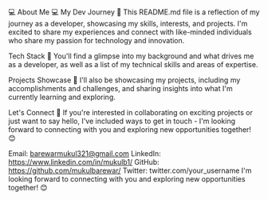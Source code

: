 💻 About Me 💻
My Dev Journey 🚀
This README.md file is a reflection of my journey as a developer, showcasing my skills, interests, and projects. I'm excited to share my experiences and connect with like-minded individuals who share my passion for technology and innovation.

Tech Stack 🤖
You'll find a glimpse into my background and what drives me as a developer, as well as a list of my technical skills and areas of expertise.

Projects Showcase 🎨
I'll also be showcasing my projects, including my accomplishments and challenges, and sharing insights into what I'm currently learning and exploring.

Let's Connect 🤝
If you're interested in collaborating on exciting projects or just want to say hello, I've included ways to get in touch - I'm looking forward to connecting with you and exploring new opportunities together! 😊

Email: barewarmukul321@gmail.com
LinkedIn: https://www.linkedin.com/in/mukulb1/
GitHub: https://github.com/mukulbarewar/
Twitter: twitter.com/your_username
I'm looking forward to connecting with you and exploring new opportunities together! 😊


